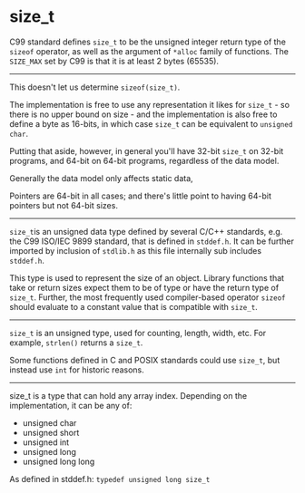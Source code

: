 # size_t


C99 standard defines `size_t` to be the unsigned integer return type of the `sizeof` operator, as well as the argument of `*alloc` family of functions. The `SIZE_MAX` set by C99 is that it is at least 2 bytes (65535).


---

This doesn't let us determine `sizeof(size_t)`.

The implementation is free to use any representation it likes for `size_t` - so there is no upper bound on size - and the implementation is also free to define a byte as 16-bits, in which case `size_t` can be equivalent to `unsigned char`.

Putting that aside, however, in general you'll have 32-bit `size_t` on 32-bit programs, and 64-bit on 64-bit programs, regardless of the data model.

Generally the data model only affects static data,

Pointers are 64-bit in all cases; and there's little point to having 64-bit pointers but not 64-bit sizes.

---

`size_t`is an unsigned data type defined by several C/C++ standards, e.g. the C99 ISO/IEC 9899 standard, that is defined in `stddef.h`. It can be further imported by inclusion of `stdlib.h` as this file internally sub includes `stddef.h`.

This type is used to represent the size of an object. Library functions that take or return sizes expect them to be of type or have the return type of `size_t`. Further, the most frequently used compiler-based operator `sizeof` should evaluate to a constant value that is compatible with `size_t`.

---

`size_t` is an unsigned type, used for counting, length, width, etc. For example, `strlen()` returns a `size_t`.

Some functions defined in C and POSIX standards could use `size_t`, but instead use `int` for historic reasons.

---

size_t is a type that can hold any array index.
Depending on the implementation, it can be any of:
- unsigned char
- unsigned short
- unsigned int
- unsigned long
- unsigned long long

As defined in stddef.h: `typedef unsigned long size_t`
